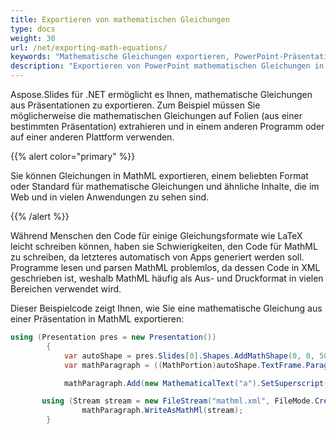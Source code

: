```yaml
---
title: Exportieren von mathematischen Gleichungen
type: docs
weight: 30
url: /net/exporting-math-equations/
keywords: "Mathematische Gleichungen exportieren, PowerPoint-Präsentation, C#, Csharp, Aspose.Slides für .NET"
description: "Exportieren von PowerPoint mathematischen Gleichungen in C# oder .NET"
---
```


Aspose.Slides für .NET ermöglicht es Ihnen, mathematische Gleichungen aus Präsentationen zu exportieren. Zum Beispiel müssen Sie möglicherweise die mathematischen Gleichungen auf Folien (aus einer bestimmten Präsentation) extrahieren und in einem anderen Programm oder auf einer anderen Plattform verwenden.

{{% alert color="primary" %}} 

Sie können Gleichungen in MathML exportieren, einem beliebten Format oder Standard für mathematische Gleichungen und ähnliche Inhalte, die im Web und in vielen Anwendungen zu sehen sind. 

{{% /alert %}}

Während Menschen den Code für einige Gleichungsformate wie LaTeX leicht schreiben können, haben sie Schwierigkeiten, den Code für MathML zu schreiben, da letzteres automatisch von Apps generiert werden soll. Programme lesen und parsen MathML problemlos, da dessen Code in XML geschrieben ist, weshalb MathML häufig als Aus- und Druckformat in vielen Bereichen verwendet wird.

Dieser Beispielcode zeigt Ihnen, wie Sie eine mathematische Gleichung aus einer Präsentation in MathML exportieren:

```c#
using (Presentation pres = new Presentation())
        {
            var autoShape = pres.Slides[0].Shapes.AddMathShape(0, 0, 500, 50);
            var mathParagraph = ((MathPortion)autoShape.TextFrame.Paragraphs[0].Portions[0]).MathParagraph;

            mathParagraph.Add(new MathematicalText("a").SetSuperscript("2").Join("+").Join(new MathematicalText("b").SetSuperscript("2")).Join("=").Join(new MathematicalText("c").SetSuperscript("2")));

       using (Stream stream = new FileStream("mathml.xml", FileMode.Create))
                mathParagraph.WriteAsMathMl(stream);
        }
```